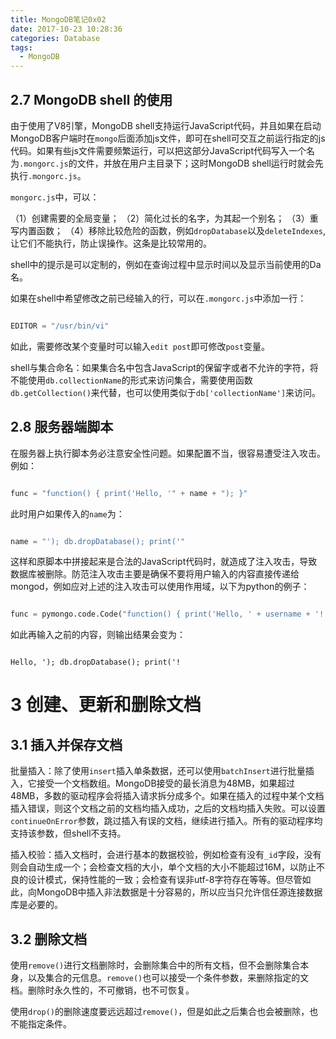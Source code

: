 ```yaml
---
title: MongoDB笔记0x02
date: 2017-10-23 10:28:36
categories: Database
tags:
  - MongoDB
---
```


## 2.7 MongoDB shell 的使用

由于使用了V8引擎，MongoDB shell支持运行JavaScript代码，并且如果在启动MongoDB客户端时在`mongo`后面添加js文件，即可在shell可交互之前运行指定的js代码。如果有些js文件需要频繁运行，可以把这部分JavaScript代码写入一个名为`.mongorc.js`的文件，并放在用户主目录下；这时MongoDB shell运行时就会先执行`.mongorc.js`。

`mongorc.js`中，可以：

（1）创建需要的全局变量；
（2）简化过长的名字，为其起一个别名；
（3）重写内置函数；
（4）移除比较危险的函数，例如`dropDatabase`以及`deleteIndexes`,让它们不能执行，防止误操作。这条是比较常用的。

shell中的提示是可以定制的，例如在查询过程中显示时间以及显示当前使用的Da名。

如果在shell中希望修改之前已经输入的行，可以在`.mongorc.js`中添加一行：

```js

EDITOR = "/usr/bin/vi"

```

如此，需要修改某个变量时可以输入`edit post`即可修改`post`变量。

shell与集合命名：如果集合名中包含JavaScript的保留字或者不允许的字符，将不能使用`db.collectionName`的形式来访问集合，需要使用函数`db.getCollection()`来代替，也可以使用类似于`db['collectionName']`来访问。

## 2.8 服务器端脚本

在服务器上执行脚本务必注意安全性问题。如果配置不当，很容易遭受注入攻击。例如：

```js

func = "function() { print('Hello, '" + name + "); }"

```

此时用户如果传入的`name`为：

```js

name = "'); db.dropDatabase(); print('"

```

这样和原脚本中拼接起来是合法的JavaScript代码时，就造成了注入攻击，导致数据库被删除。防范注入攻击主要是确保不要将用户输入的内容直接传递给mongod，例如应对上述的注入攻击可以使用作用域，以下为python的例子：

```python

func = pymongo.code.Code("function() { print('Hello, ' + username + '!'); }", {"username": name})

```

如此再输入之前的内容，则输出结果会变为：

```

Hello, '); db.dropDatabase(); print('!

```

# 3 创建、更新和删除文档

## 3.1 插入并保存文档

批量插入：除了使用`insert`插入单条数据，还可以使用`batchInsert`进行批量插入，它接受一个文档数组。MongoDB接受的最长消息为48MB，如果超过48MB，多数的驱动程序会将插入请求拆分成多个。如果在插入的过程中某个文档插入错误，则这个文档之前的文档均插入成功，之后的文档均插入失败。可以设置`continueOnError`参数，跳过插入有误的文档，继续进行插入。所有的驱动程序均支持该参数，但shell不支持。

插入校验：插入文档时，会进行基本的数据校验，例如检查有没有`_id`字段，没有则会自动生成一个；会检查文档的大小，单个文档的大小不能超过16M，以防止不良的设计模式，保持性能的一致；会检查有误非utf-8字符存在等等。但尽管如此，向MongoDB中插入非法数据是十分容易的，所以应当只允许信任源连接数据库是必要的。

## 3.2 删除文档

使用`remove()`进行文档删除时，会删除集合中的所有文档，但不会删除集合本身，以及集合的元信息。`remove()`也可以接受一个条件参数，来删除指定的文档。删除时永久性的，不可撤销，也不可恢复。

使用`drop()`的删除速度要远远超过`remove()`，但是如此之后集合也会被删除，也不能指定条件。
